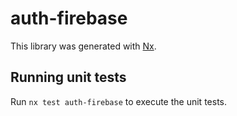 # auth-firebase

This library was generated with [Nx](https://nx.dev).

## Running unit tests

Run `nx test auth-firebase` to execute the unit tests.
